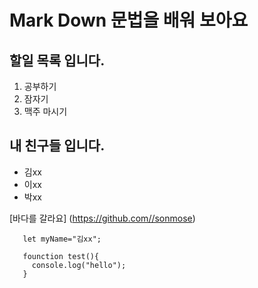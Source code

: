 # Mark Down 문법을 배워 보아요

## 할일 목록 입니다.
1. 공부하기
2. 잠자기
3. 맥주 마시기

## 내 친구들 입니다.
- 김xx
- 이xx
- 박xx

[바다를 갈라요] (https://github.com//sonmose)

```
   let myName="김xx";
   
   founction test(){
     console.log("hello");
   }
```
